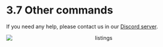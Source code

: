 # 3.7 Other commands

If you need any help, please contact us in our [Discord server](https://discord.gg/D2GNnp7tv8).

<div align="center"><img src="https://user-images.githubusercontent.com/47635037/106719569-6c3e6a00-663d-11eb-9ec8-e17d2ce254a8.png" alt="listings" style="display: block; margin-left: auto; margin-right: auto;"></div>
